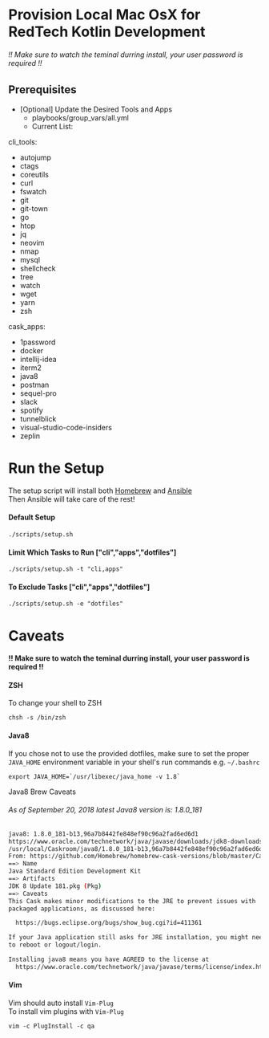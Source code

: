 Provision Local Mac OsX for RedTech Kotlin Development
=====================================
###### !! Make sure to watch the teminal durring install, your user password is required !! 
## Prerequisites  
  * [Optional] Update the Desired Tools and Apps  
    *  playbooks/group_vars/all.yml 
    *  Current List:  

 cli_tools:
  - autojump
  - ctags
  - coreutils
  - curl 
  - fswatch
  - git
  - git-town
  - go
  - htop
  - jq
  - neovim
  - nmap
  - mysql
  - shellcheck
  - tree
  - watch
  - wget
  - yarn
  - zsh

cask_apps:
  - 1password
  - docker
  - intellij-idea
  - iterm2
  - java8
  - postman
  - sequel-pro
  - slack
  - spotify
  - tunnelblick
  - visual-studio-code-insiders
  - zeplin

# Run the Setup
The setup script will install both [Homebrew](https://brew.sh/) and [Ansible](https://www.ansible.com/overview/how-ansible-works)  
Then Ansible will take care of the rest!

#### Default Setup
  `./scripts/setup.sh`

#### Limit Which Tasks to Run  ["cli","apps","dotfiles"]
  `./scripts/setup.sh -t "cli,apps"`

#### To Exclude Tasks ["cli","apps","dotfiles"]
  `./scripts/setup.sh -e "dotfiles"`
  

# Caveats
#### !! Make sure to watch the teminal durring install, your user password is required !! 

#### ZSH
To change your shell to ZSH
```shell_session 
chsh -s /bin/zsh
```  

#### Java8
If you chose not to use the provided dotfiles, make sure to set the proper `JAVA_HOME` environment variable in your shell's run commands e.g. `~/.bashrc` 
```
export JAVA_HOME=`/usr/libexec/java_home -v 1.8`
```
Java8 Brew Caveats 
###### As of September 20, 2018 latest Java8 version is: 1.8.0_181
```bash
java8: 1.8.0_181-b13,96a7b8442fe848ef90c96a2fad6ed6d1
https://www.oracle.com/technetwork/java/javase/downloads/jdk8-downloads-2133151.html
/usr/local/Caskroom/java8/1.8.0_181-b13,96a7b8442fe848ef90c96a2fad6ed6d1 (243MB)
From: https://github.com/Homebrew/homebrew-cask-versions/blob/master/Casks/java8.rb
==> Name
Java Standard Edition Development Kit
==> Artifacts
JDK 8 Update 181.pkg (Pkg)
==> Caveats
This Cask makes minor modifications to the JRE to prevent issues with
packaged applications, as discussed here:

  https://bugs.eclipse.org/bugs/show_bug.cgi?id=411361

If your Java application still asks for JRE installation, you might need
to reboot or logout/login.

Installing java8 means you have AGREED to the license at
  https://www.oracle.com/technetwork/java/javase/terms/license/index.html
```

#### Vim
Vim should auto install `Vim-Plug`   
To install vim plugins with `Vim-Plug`
```
vim -c PlugInstall -c qa
```
